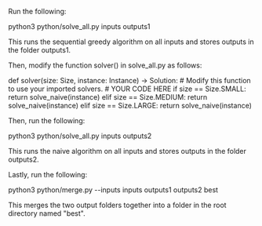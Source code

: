 Run the following:

python3 python/solve_all.py inputs outputs1

This runs the sequential greedy algorithm on all inputs and stores outputs in the folder outputs1.

Then, modify the function solver() in solve_all.py as follows:

def solver(size: Size, instance: Instance) -> Solution:
    # Modify this function to use your imported solvers.
    # YOUR CODE HERE
    if size == Size.SMALL:
        return solve_naive(instance)
    elif size == Size.MEDIUM:
        return solve_naive(instance)
    elif size == Size.LARGE:
        return solve_naive(instance)


Then, run the following:

python3 python/solve_all.py inputs outputs2

This runs the naive algorithm on all inputs and stores outputs in the folder outputs2.

Lastly, run the following:

python3 python/merge.py --inputs inputs outputs1 outputs2 best

This merges the two output folders together into a folder in the root directory named "best". 